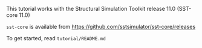 This tutorial works with the Structural Simulation Toolkit release 11.0 (SST-core 11.0)

`sst-core` is available from <https://github.com/sstsimulator/sst-core/releases>

To get started, read `tutorial/README.md`
